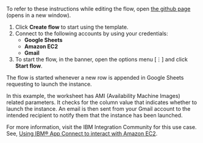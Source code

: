 To refer to these instructions while editing the flow, open [the github page](https://github.com/ot4i/app-connect-templates/tree/master/resources/markdown/Launch%20an%20Amazon%20EC2%20instance%20whenever%20a%20new%20row%20is%20appended%20in%20Google%20Sheets%20requesting%20to%20launch%20the%20instance_instructions.md) (opens in a new window).

1. Click **Create flow** to start using the template.
2. Connect to the following accounts by using your credentials:
   - **Google Sheets** 
   - **Amazon EC2**
   - **Gmail**
3. To start the flow, in the banner, open the options menu [⋮] and click **Start flow**.

The flow is started whenever a new row is appended in Google Sheets requesting to launch the instance.

In this example, the worksheet has AMI (Availability Machine Images) related parameters. It checks for the column value that indicates whether to launch the instance. An email is then sent from your Gmail account to the intended recipient to notify them that the instance has been launched.

For more information, visit the IBM Integration Community for this use case. See, [Using IBM® App Connect to interact with Amazon EC2](https://community.ibm.com/community/user/integration/blogs/shamini-arumugam1/2022/10/07/using-ibm-app-connect-to-interact-with-amazon-ec2).

